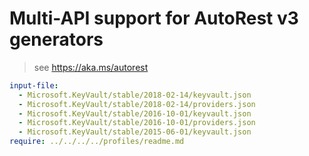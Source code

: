 # Multi-API support for AutoRest v3 generators

> see https://aka.ms/autorest

``` yaml $(enable-multi-api)
input-file:
  - Microsoft.KeyVault/stable/2018-02-14/keyvault.json
  - Microsoft.KeyVault/stable/2018-02-14/providers.json
  - Microsoft.KeyVault/stable/2016-10-01/keyvault.json
  - Microsoft.KeyVault/stable/2016-10-01/providers.json
  - Microsoft.KeyVault/stable/2015-06-01/keyvault.json
require: ../../../../profiles/readme.md
```
